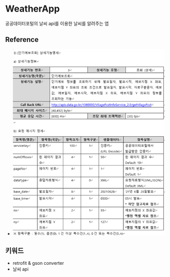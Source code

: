 # WeatherApp
 공공데이터포털의 날씨 api를 이용한 날씨를 알려주는 앱

## Reference
- ![img.png](img.png)

## 키워드
- retrofit & gson converter
- 날씨 api
